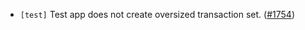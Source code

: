 - `[test]` Test app does not create oversized transaction set.
  ([\#1754](https://github.com/cometbft/cometbft/pull/1754))